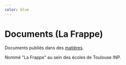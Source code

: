 ```yaml
---
color: blue
---
```


# Documents (La Frappe)

Documents publiés dans des [matières](../curriculum).

Nommé "La Frappe" au sein des écoles de Toulouse INP.
